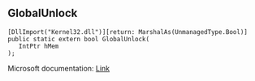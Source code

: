 ## GlobalUnlock

```
[DllImport("Kernel32.dll")][return: MarshalAs(UnmanagedType.Bool)]
public static extern bool GlobalUnlock(
   IntPtr hMem
);
```

Microsoft documentation: [Link](https://docs.microsoft.com/en-us/windows/win32/api/winbase/nf-winbase-globalunlock)
